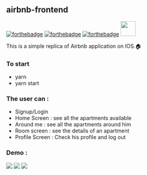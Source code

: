 ## airbnb-frontend

[![forthebadge](https://forthebadge.com/images/badges/uses-html.svg)](https://forthebadge.com) [![forthebadge](https://forthebadge.com/images/badges/uses-css.svg)](https://forthebadge.com) [![forthebadge](https://forthebadge.com/images/badges/made-with-javascript.svg)](https://forthebadge.com) 
<img src="https://cdn.jsdelivr.net/gh/devicons/devicon/icons/react/react-original.svg" height="40" />
          
This is a simple replica of Airbnb application on IOS.🏠

### To start

* yarn
* yarn start

### The user can :
* Signup/Login
* Home Screen : see all the apartments available
* Around me : see all the apartments around him
* Room screen : see the details of an apartment 
* Profile Screen : Check his profile and log out

### Demo :

![](https://media.giphy.com/media/dSSsl5L7AwPmUeZ1q2/giphy.gif)
![](https://media.giphy.com/media/DSPRXxHu87grxZAtLl/giphy.gif)
![](https://media.giphy.com/media/9BEOJhB4tRH4ILwt95/giphy.gif)
